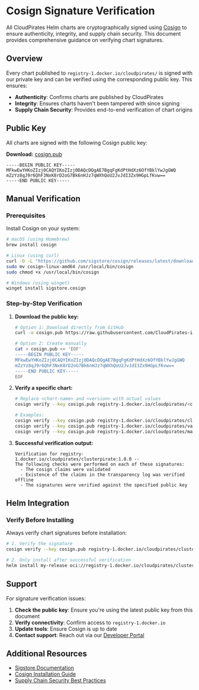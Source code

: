 # Cosign Signature Verification

All CloudPirates Helm charts are cryptographically signed using [Cosign](https://docs.sigstore.dev/cosign/) to ensure authenticity, integrity, and supply chain security. This document provides comprehensive guidance on verifying chart signatures.

## Overview

Every chart published to `registry-1.docker.io/cloudpirates/` is signed with our private key and can be verified using the corresponding public key. This ensures:

- **Authenticity**: Confirms charts are published by CloudPirates
- **Integrity**: Ensures charts haven't been tampered with since signing
- **Supply Chain Security**: Provides end-to-end verification of chart origins

## Public Key

All charts are signed with the following Cosign public key:

**Download:** [cosign.pub](https://raw.githubusercontent.com/CloudPirates-io/helm-charts/main/cosign.pub)

```
-----BEGIN PUBLIC KEY-----
MFkwEwYHKoZIzj0CAQYIKoZIzj0DAQcDQgAE7BgqFgKdPtHdXz6OfYBklYwJgGWQ
mZzYz8qJ9r6QhF3NxK8rD2oG7Bk6nHJz7qWXhQoU2JvJdI3Zx9HGpLfKvw==
-----END PUBLIC KEY-----
```

## Manual Verification

### Prerequisites

Install Cosign on your system:

```bash
# macOS (using Homebrew)
brew install cosign

# Linux (using curl)
curl -O -L "https://github.com/sigstore/cosign/releases/latest/download/cosign-linux-amd64"
sudo mv cosign-linux-amd64 /usr/local/bin/cosign
sudo chmod +x /usr/local/bin/cosign

# Windows (using winget)
winget install sigstore.cosign
```

### Step-by-Step Verification

1. **Download the public key:**

   ```bash
   # Option 1: Download directly from GitHub
   curl -o cosign.pub https://raw.githubusercontent.com/CloudPirates-io/helm-charts/main/cosign.pub

   # Option 2: Create manually
   cat > cosign.pub << 'EOF'
   -----BEGIN PUBLIC KEY-----
   MFkwEwYHKoZIzj0CAQYIKoZIzj0DAQcDQgAE7BgqFgKdPtHdXz6OfYBklYwJgGWQ
   mZzYz8qJ9r6QhF3NxK8rD2oG7Bk6nHJz7qWXhQoU2JvJdI3Zx9HGpLfKvw==
   -----END PUBLIC KEY-----
   EOF
   ```

2. **Verify a specific chart:**

   ```bash
   # Replace <chart-name> and <version> with actual values
   cosign verify --key cosign.pub registry-1.docker.io/cloudpirates/<chart-name>:<version>

   # Examples:
   cosign verify --key cosign.pub registry-1.docker.io/cloudpirates/clusterpirate:1.0.0
   cosign verify --key cosign.pub registry-1.docker.io/cloudpirates/valkey:0.1.1
   cosign verify --key cosign.pub registry-1.docker.io/cloudpirates/mariadb:0.1.0
   ```

3. **Successful verification output:**
   ```
   Verification for registry-1.docker.io/cloudpirates/clusterpirate:1.0.0 --
   The following checks were performed on each of these signatures:
     - The cosign claims were validated
     - Existence of the claims in the transparency log was verified offline
     - The signatures were verified against the specified public key
   ```

## Helm Integration

### Verify Before Installing

Always verify chart signatures before installation:

```bash
# 1. Verify the signature
cosign verify --key cosign.pub registry-1.docker.io/cloudpirates/clusterpirate:1.0.0

# 2. Only install after successful verification
helm install my-release oci://registry-1.docker.io/cloudpirates/clusterpirate --version 1.0.0
```

## Support

For signature verification issues:

1. **Check the public key**: Ensure you're using the latest public key from this document
2. **Verify connectivity**: Confirm access to `registry-1.docker.io`
3. **Update tools**: Ensure Cosign is up to date
4. **Contact support**: Reach out via our [Developer Portal](https://developer.cloudpirates.io)

## Additional Resources

- [Sigstore Documentation](https://docs.sigstore.dev/)
- [Cosign Installation Guide](https://docs.sigstore.dev/cosign/installation)
- [Supply Chain Security Best Practices](https://slsa.dev/)
